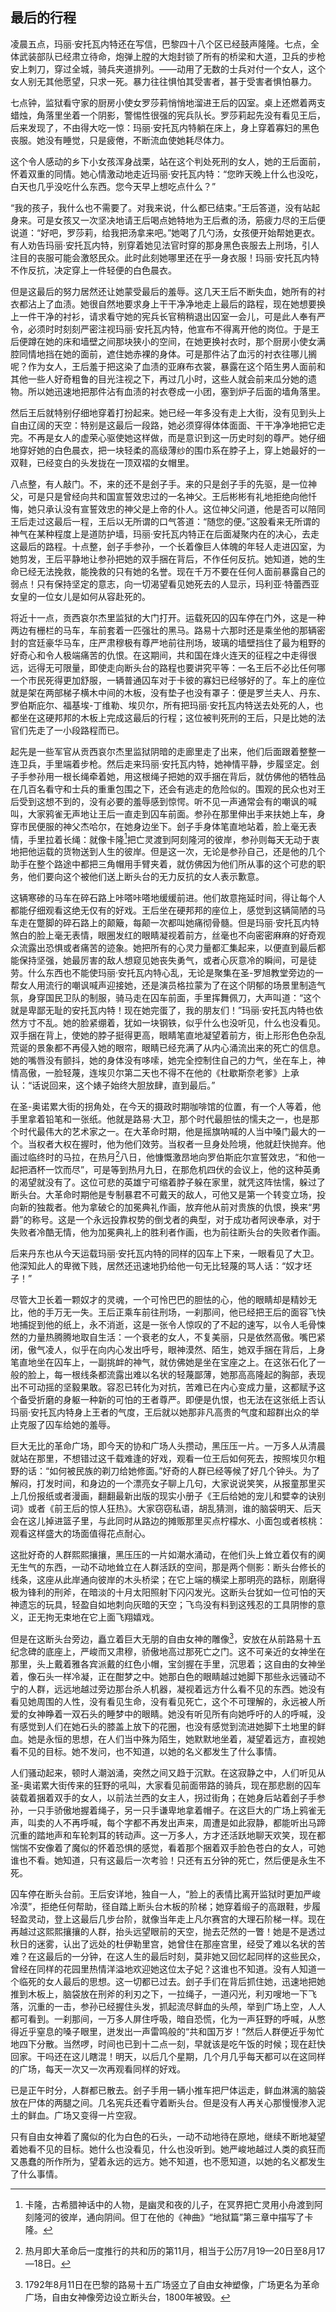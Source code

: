## 最后的行程

凌晨五点，玛丽·安托瓦内特还在写信，巴黎四十八个区已经鼓声隆隆。七点，全体武装部队已经肃立待命，炮弹上膛的大炮封锁了所有的桥梁和大道，卫兵的步枪安上刺刀，穿过全城，骑兵夹道排列。——动用了无数的士兵对付一个女人，这个女人别无其他愿望，只求一死。暴力往往惧怕其受害者，甚于受害者惧怕暴力。

七点钟，监狱看守家的厨房小使女罗莎莉悄悄地溜进王后的囚室。桌上还燃着两支蜡烛，角落里坐着一个阴影，警惕性很强的宪兵队长。罗莎莉起先没有看见王后，后来发现了，不由得大吃一惊：玛丽·安托瓦内特躺在床上，身上穿着寡妇的黑色丧服。她没有睡觉，只是疲倦，不断流血使她耗尽体力。

这个令人感动的乡下小女孩浑身战栗，站在这个判处死刑的女人，她的王后面前，怀着双重的同情。她心情激动地走近玛丽·安托瓦内特：“您昨天晚上什么也没吃，白天也几乎没吃什么东西。您今天早上想吃点什么？”

“我的孩子，我什么也不需要了。对我来说，什么都已结束。”王后答道，没有站起身来。可是女孩又一次坚决地请王后喝点她特地为王后煮的汤，筋疲力尽的王后便说道：“好吧，罗莎莉，给我把汤拿来吧。”她喝了几勺汤，女孩便开始帮她更衣。有人劝告玛丽·安托瓦内特，别穿着她见法官时穿的那身黑色丧服去上刑场，引人注目的丧服可能会激怒民众。此时此刻她哪里还在乎一身衣服！玛丽·安托瓦内特不作反抗，决定穿上一件轻便的白色晨衣。

但是这最后的努力居然还让她蒙受最后的羞辱。这几天王后不断失血，她所有的衬衣都沾上了血渍。她很自然地要求身上干干净净地走上最后的路程，现在她想要换上一件干净的衬衫，请求看守她的宪兵长官稍稍退出囚室一会儿，可是此人奉有严令，必须时时刻刻严密注视玛丽·安托瓦内特，他宣布不得离开他的岗位。于是王后便蹲在她的床和墙壁之间那块狭小的空间，在她更换衬衣时，那个厨房小使女满腔同情地挡在她的面前，遮住她赤裸的身体。可是那件沾了血污的衬衣往哪儿搁呢？作为女人，王后羞于把这染了血渍的亚麻布衣裳，暴露在这个陌生男人面前和其他一些人好奇粗鲁的目光注视之下，再过几小时，这些人就会前来瓜分她的遗物。所以她迅速地把那件沾有血渍的衬衣卷成一小团，塞到炉子后面的墙角落里。

然后王后就特别仔细地穿着打扮起来。她已经一年多没有走上大街，没有见到头上自由辽阔的天空：特别是这最后一段路，她必须穿得体体面面、干干净净地把它走完。不再是女人的虚荣心驱使她这样做，而是意识到这一历史时刻的尊严。她仔细地穿好她的白色晨衣，把一块轻柔的高级薄纱的围巾系在脖子上，穿上她最好的一双鞋，已经变白的头发拢在一顶双褶的女帽里。

八点整，有人敲门。不，来的还不是刽子手。来的只是刽子手的先驱，是一位神父，可是只是曾经向共和国宣誓效忠过的一名神父。王后彬彬有礼地拒绝向他忏悔，她只承认没有宣誓效忠的神父是上帝的仆人。这位神父问道，他是否可以陪同王后走过这最后一程，王后以无所谓的口气答道：“随您的便。”这股看来无所谓的神气在某种程度上是道防护墙，玛丽·安托瓦内特正在后面凝聚内在的决心，去走这最后的路程。十点整，刽子手参孙，一个长着像巨人体魄的年轻人走进囚室，为她剪发，王后平静地让参孙把她的双手捆在背后，不作任何反抗。她知道，她的生命已经无法挽救，能挽救的只有她的名誉。现在千万不要在任何人面前暴露自己的弱点！只有保持坚定的意志，向一切渴望看见她死去的人显示，玛利亚·特蕾西亚女皇的一位女儿是如何从容赴死的。

将近十一点，贡西哀尔杰里监狱的大门打开。运载死囚的囚车停在门外，这是一种两边有栅栏的马车，车前套着一匹强壮的黑马。路易十六那时还是乘坐他的那辆密封的宫廷豪华马车，庄严肃穆极有尊严地前往刑场，玻璃的墙壁挡住了最为粗野的好奇心和令人极端痛苦的仇恨。在这期间，共和国在烽火连天的征程之中走得很远，远得无可限量，即使走向断头台的路程也要讲究平等：一名王后不必比任何哪一个市民死得更加舒服，一辆普通囚车对于卡彼的寡妇已经够好的了。车上的座位就是架在两部梯子横木中间的木板，没有垫子也没有罩子：便是罗兰夫人、丹东、罗伯斯庇尔、福基埃-丁维勒、埃贝尔，所有把玛丽·安托瓦内特送去处死的人，也都坐在这硬邦邦的木板上完成这最后的行程；这位被判死刑的王后，只是比她的法官们先走了一小段路程而已。

起先是一些军官从贡西哀尔杰里监狱阴暗的走廊里走了出来，他们后面跟着整整一连卫兵，手里端着步枪。然后走来玛丽·安托瓦内特，她神情平静，步履坚定。刽子手参孙用一根长绳牵着她，用这根绳子把她的双手捆在背后，就仿佛他的牺牲品在几百名看守和士兵的重重包围之下，还会有逃走的危险似的。围观的民众也对王后受到这想不到的，没有必要的羞辱感到惊愕。听不见一声通常会有的嘲讽的喊叫，大家鸦雀无声地让王后一直走到囚车前面。参孙在那里伸出手来扶她上车，身穿市民便服的神父杰哈尔，在她身边坐下。刽子手身体笔直地站着，脸上毫无表情，手里拉着长绳：就像卡隆[^1]把亡灵渡到阿刻隆河的彼岸，参孙则每天无动于衷地把他运载的货物送到人生的彼岸。但是这一次，无论是参孙自己，还是他的几个助手在整个路途中都把三角帽用手臂夹着，就仿佛因为他们所从事的这个可悲的职务，他们要向这个被他们送上断头台的无力反抗的女人表示歉意。

这辆寒碜的马车在碎石路上咔嗒咔嗒地缓缓前进。他们故意拖延时间，得让每个人都能仔细观看这绝无仅有的好戏。王后坐在硬邦邦的座位上，感觉到这辆简陋的马车走在蹩脚的碎石路上的颠簸，每颠一次都叫她痛彻骨髓。但是玛丽·安托瓦内特煞白的脸上毫无表情，眼圈发红的眼睛凝视着前方，丝毫也不向密密麻麻的好奇观众流露出恐惧或者痛苦的迹象。她把所有的心灵力量都汇集起来，以便直到最后都能保持坚强，她最厉害的敌人想窥见她丧失勇气，或者心灰意冷的瞬间，可是徒劳。什么东西也不能使玛丽·安托瓦内特心乱，无论是聚集在圣-罗旭教堂旁边的一帮女人用流行的嘲讽喊声迎接她，还是演员格拉蒙为了在这个阴郁的场景里制造气氛，身穿国民卫队的制服，骑马走在囚车前面，手里挥舞佩刀，大声叫道：“这个就是卑鄙无耻的安托瓦内特！现在她完蛋了，我的朋友们！”玛丽·安托瓦内特也依然方寸不乱。她的脸紧绷着，犹如一块钢铁，似乎什么也没听见，什么也没看见。双手捆在背上，使她的脖子挺得更高，眼睛笔直地凝望着前方，街上形形色色杂乱荒诞的景象都不再侵入她的眼帘，眼睛已经充满了从内心涌流出来的死亡的信息。她的嘴唇没有颤抖，她的身体没有哆嗦，她完全控制住自己的力气，坐在车上，神情高傲，一脸轻蔑，连埃贝尔第二天也不得不在他的《杜歇斯奈老爹》上承认：“话说回来，这个婊子始终大胆放肆，直到最后。”

在圣-奥诺累大街的拐角处，在今天的摄政时期咖啡馆的位置，有一个人等着，他手里拿着铅笔和一张纸。他就是路易·大卫，那个时代最胆怯的懦夫之一，也是那个时代最伟大的艺术家之一。在大革命时期，他是摇旗呐喊的人当中嗓门最大的一个。当权者大权在握时，他为他们效劳。当权者一旦身处险境，他就赶快抛弃。他画过临终时的马拉，在热月[^2]八日，他慷慨激昂地向罗伯斯庇尔宣誓效忠，“和他一起把酒杯一饮而尽”，可是等到热月九日，在那危机四伏的会议上，他的这种英勇的渴望就没有了。这位可悲的英雄宁可缩着脖子躲在家里，就凭这阵怯懦，躲过了断头台。大革命时期他是专制暴君不可戴天的敌人，可他又是第一个转变立场，投向新的独裁者。他为拿破仑的加冕典礼作画，放弃他从前对贵族的仇恨，换来“男爵”的称号。这是一个永远投靠权势的倒戈者的典型，对于成功者阿谀奉承，对于失败者冷酷无情，他为加冕典礼上的胜利者作画，也为前往断头台的失败者作画。

后来丹东也从今天运载玛丽·安托瓦内特的同样的囚车上下来，一眼看见了大卫。他深知此人的卑微下贱，居然还迅速地扔给他一句无比轻蔑的骂人话：“奴才坯子！”

尽管大卫长着一颗奴才的灵魂，一个可怜巴巴的胆怯的心，他的眼睛却是精妙无比，他的手万无一失。王后正乘车前往刑场，一刹那间，他已经把王后的面容飞快地捕捉到他的纸上，永不消逝，这是一张令人惊叹的了不起的速写，以令人毛骨悚然的力量热腾腾地取自生活：一个衰老的女人，不复美丽，只是依然高傲。嘴巴紧闭，傲气凌人，似乎在向内心发出呼号，眼神漠然、陌生，她双手捆在背后，上身笔直地坐在囚车上，一副挑衅的神气，就仿佛她是坐在宝座之上。在这张石化了一般的脸上，每一根线条都流露出难以名状的轻蔑鄙薄，她那高高隆起的胸部，表现出不可动摇的坚毅果敢。容忍已转化为对抗，苦难已在内心变成力量，这都赋予这个备受折磨的身躯一种新的可怕的王者尊严。即便是仇恨，也无法在这张纸上否认玛丽·安托瓦内特身上王者的气度，王后就以她那非凡高贵的气度和超群出众的举止克服了囚车给她的羞辱。

巨大无比的革命广场，即今天的协和广场人头攒动，黑压压一片。一万多人从清晨就站在那里，不想错过这千载难逢的好戏，观看一位王后如何死去，按照埃贝尔粗野的话：“如何被民族的剃刀给她修面。”好奇的人群已经等候了好几个钟头。为了解闷，打发时间，和身边的一个漂亮女子聊上几句，大家说说笑笑，从报童那里买上几份报纸或者漫画，翻翻最新出版的现实小册子《王后给她的宠儿和嬖幸的诀别词》或者《前王后的惊人狂热》。大家窃窃私语，胡乱猜测，谁的脑袋明天、后天会在这儿掉进篮子里，与此同时从路边的摊贩那里买点柠檬水、小面包或者核桃：观看这样盛大的场面值得花点耐心。

这批好奇的人群熙熙攘攘，黑压压的一片如潮水涌动，在他们头上耸立着仅有的阒无生气的东西，一动不动地耸立在人群活跃的空间，那是两个侧影：断头台修长的线条，这座从此岸通向彼岸的木头桥梁；在它上端的横梁上那明亮的路标，刚磨得极为锋利的刑斧，在暗淡的十月太阳照射下闪闪发光。这断头台犹如一位可怕的天神遗忘的玩具，轻盈自如地刺向灰暗的天空；飞鸟没有料到这残忍的工具阴惨的意义，正无拘无束地在它上面飞翔嬉戏。

但是在这断头台旁边，矗立着巨大无朋的自由女神的雕像[^3]，安放在从前路易十五纪念碑的底座上，严峻而又肃穆，骄傲地高过那死亡之门。这不可亲近的女神坐在那里，头上戴着雅各宾派戴的红色小帽，宝剑握在手里，沉思着；这自由的女神坐着，像石头一样冷凝，正在酣梦之中。她那白色的眼睛越过她脚下那些永远骚动不宁的人群，远远地越过旁边那台杀人机器，凝视着远方什么看不见的东西。她没有看见她周围的人性，没有看见生命，没有看见死亡，这个不可理解的，永远被人所爱的女神睁着一双石头的睡梦中的眼睛。她没有听见所有向她呼吁的人的呼喊，没有感觉到人们在她石头的膝盖上放下的花圈，也没有感觉到流进她脚下土地里的鲜血。她是永恒的思想，在人们当中殊为陌生，她默默地坐着，凝望着远方，直视她看不见的目标。她不发问，也不知道，以她的名义都发生了什么事情。

人们骚动起来，顿时人潮汹涌，突然之间又趋于沉默。在这寂静之中，人们听见从圣-奥诺累大街传来的狂野的吼叫，大家看见前面带路的骑兵，现在那悲剧的囚车装载着捆着双手的女人，以前法兰西的女主人，拐过街角；在她身后站着刽子手参孙，一只手骄傲地握着绳子，另一只手谦卑地拿着帽子。在这巨大的广场上鸦雀无声，叫卖的人不再呼喊，每个字都不再发出声来，周遭是如此寂静，都能听出马蹄沉重的踏地声和车轮刺耳的转动声。这一万多人，方才还活跃地聊天欢笑，现在都惴惴不安像着了魔似的怀着恐惧的感觉，看着那个捆着双手脸色苍白的女人，可她谁也不看。她知道，只有这最后一次考验！只还有五分钟的死亡，然后便是永生不死。

囚车停在断头台前。王后安详地，独自一人，“脸上的表情比离开监狱时更加严峻冷漠”，拒绝任何帮助，径自踏上断头台木板的阶梯；她穿着缎子的高跟鞋，步履轻盈灵动，登上这最后几步台阶，就像当年走上凡尔赛宫的大理石阶梯一样。现在再越过这熙熙攘攘的人群，抬头远望眼前的天空，抛去茫然的一瞥！她是不是透过秋日的迷雾，认出了远处的杜伊勒里宫，她曾住在那座宫里，经受了难以名状的苦难？在这最后的一分钟，在这人生的最后时刻，莫非她又回忆起同样的这些民众，曾经在同样的花园里热情洋溢地欢迎她这位太子妃？这谁也不知道。没有人知道一个临死的女人最后的思想。这一切都已过去。刽子手们在背后抓住她，迅速地把她推到木板上，脑袋放在刑斧的利刃之下，一拉绳子，一道闪光，利刃嗖地一下飞落，沉重的一击，参孙已经握住头发，抓起流尽鲜血的头颅，举到广场上空，人人都可看到。一刹那间，一万多人屏住呼吸，暗自恐慌，化为一声狂野的呼喊，从憋得近乎窒息的嗓子眼里，迸发出一声雷鸣般的“共和国万岁！”然后人群便近乎匆忙地四下分散。当然啰，时间也已到十二点一刻，早就该是吃午饭的时候；现在赶快回家。干吗还在这儿瞎混！明天，以后几个星期，几个月几乎每天都可以在这同样的广场，每天一次又一次再观看同样的好戏。

已是正午时分，人群都已散去。刽子手用一辆小推车把尸体运走，鲜血淋漓的脑袋放在尸体的两腿之间。几名宪兵还看守着断头台。但是没有人再关心那慢慢渗入泥土的鲜血。广场又变得一片空寂。

只有自由女神着了魔似的化为白色的石头，一动不动地待在原地，继续不断地凝望着她看不见的目标。她什么也没看见，什么也没听到。她严峻地越过人类的疯狂而又愚蠢的所作所为，望着永远的远方。她不知道，也不愿知道，以她的名义都发生了什么事情。

[^1]: 卡隆，古希腊神话中的人物，是幽灵和夜的儿子，在冥界把亡灵用小舟渡到阿刻隆河的彼岸，通向阴间。但丁在他的《神曲》“地狱篇”第三章中描写了卡隆。
[^2]: 热月即大革命后一度推行的共和历的第11月，相当于公历7月19—20日至8月17—18日。
[^3]: 1792年8月11日在巴黎的路易十五广场竖立了自由女神塑像，广场更名为革命广场，自由女神像旁边设立断头台，1800年被毁。

